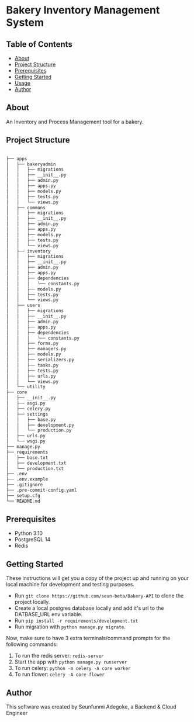 # Bakery Inventory Management System


## Table of Contents

- [About](#about)
- [Project Structure](#project-structure)
- [Prerequisites](#prerequisites)
- [Getting Started](#getting_started)
- [Usage](#usage)
- [Author](#author)

## About <a name = "about"></a>

An Inventory and Process Management tool for a bakery.

## Project Structure <a name = "project-structure"></a>


```bash

├── apps
│   ├── bakeryadmin
│   │   ├── migrations
│   │   ├── __init__.py
│   │   ├── admin.py
│   │   ├── apps.py
│   │   ├── models.py
│   │   ├── tests.py
│   │   └── views.py
│   ├── commons
│   │   ├── migrations
│   │   ├── __init__.py
│   │   ├── admin.py
│   │   ├── apps.py
│   │   ├── models.py
│   │   ├── tests.py
│   │   └── views.py
│   ├── inventory
│   │   ├── migrations
│   │   ├── __init__.py
│   │   ├── admin.py
│   │   ├── apps.py
│   │   ├── dependencies
│   │   │   └── constants.py
│   │   ├── models.py
│   │   ├── tests.py
│   │   └── views.py
│   ├── users
│   │   ├── migrations
│   │   ├── __init__.py
│   │   ├── admin.py
│   │   ├── apps.py
│   │   ├── dependencies
│   │   │   └── constants.py
│   │   ├── forms.py
│   │   ├── managers.py
│   │   ├── models.py
│   │   ├── serializers.py
│   │   ├── tasks.py
│   │   ├── tests.py
│   │   ├── urls.py
│   │   └── views.py
│   └── utility
├── core
│   ├── __init__.py
│   ├── asgi.py
│   ├── celery.py
│   ├── settings
│   │   ├── base.py
│   │   ├── development.py
│   │   └── production.py
│   ├── urls.py
│   └── wsgi.py
├── manage.py
├── requirements
│   ├── base.txt
│   ├── development.txt
│   └── production.txt
├── .env
├── .env.example
├── .gitignore
├── .pre-commit-config.yaml
├── setup.cfg
└── README.md
```

## Prerequisites <a name = "prerequisites"></a>

- Python 3.10
- PostgreSQL 14
- Redis

## Getting Started <a name = "getting_started"></a>

These instructions will get you a copy of the project up and running on your local machine for development and testing purposes.

 - Run `git clone https://github.com/seun-beta/Bakery-API` to clone the project locally.
 - Create a local postgres database locally and add it's url to the DATBASE_URL env variable.
 - Run `pip install -r requirements/development.txt`
 - Run migration with `python manage.py migrate`.


Now, make sure to have 3 extra terminals/command prompts for the following commands:
1) To run the redis server: `redis-server`
2) Start the app with `python manage.py runserver`
3) To run celery: `python -m celery -A core worker`
4) To run flower: `celery -A core flower`


## Author <a name = "author"></a>
This software was created by Seunfunmi Adegoke, a Backend & Cloud Engineer